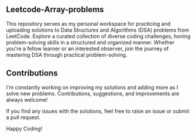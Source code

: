 ## Leetcode-Array-problems

This repository serves as my personal workspace for practicing and uploading solutions to Data Structures and Algorithms (DSA) problems from LeetCode. Explore a curated collection of diverse coding challenges, honing problem-solving skills in a structured and organized manner. Whether you're a fellow learner or an interested observer, join the journey of mastering DSA through practical problem-solving.

## Contributions

I'm constantly working on improving my solutions and adding more as I solve new problems. Contributions, suggestions, and improvements are always welcome!

If you find any issues with the solutions, feel free to raise an issue or submit a pull request.

Happy Coding!

